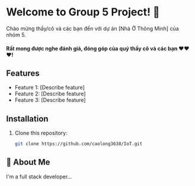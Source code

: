 # Welcome to Group 5 Project! 👋

Chào mừng thầy/cô và các bạn đến với dự án [Nhà Ở Thông Minh] của nhóm 5.
#### Rất mong được nghe đánh giá, đóng góp của quý thầy cô và các bạn ❤❤❤!
## Features
- Feature 1: [Describe feature]
- Feature 2: [Describe feature]
- Feature 3: [Describe feature]

## Installation
1. Clone this repository:
   ```bash
   git clone https://github.com/caolong3638/IoT.git

## 🚀 About Me
I'm a full stack developer...

